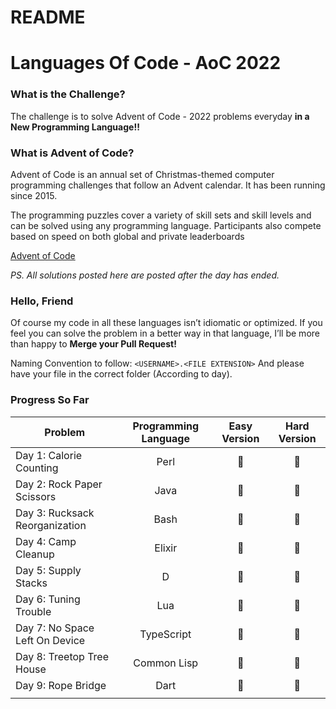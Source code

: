 # README

# Languages Of Code - AoC 2022

### What is the Challenge?

The challenge is to solve Advent of Code - 2022 problems everyday **in a New Programming Language!!**

### What is Advent of Code?

Advent of Code is an annual set of Christmas-themed computer programming challenges that follow an Advent calendar. It has been running since 2015.

The programming puzzles cover a variety of skill sets and skill levels and can be solved using any programming language. Participants also compete based on speed on both global and private leaderboards

[Advent of Code](https://adventofcode.com/)

*PS. All solutions posted here are posted after the day has ended.*

### Hello, Friend

Of course my code in all these languages isn’t idiomatic or optimized. If you feel you can solve the problem in a better way in that language, I’ll be more than happy to **Merge your Pull Request!**

Naming Convention to follow: `<USERNAME>.<FILE EXTENSION>` And please have your file in the correct folder (According to day).

### Progress So Far

| Problem | Programming Language | Easy Version | Hard Version |
| --- | :-: | :-: | :-: |
| Day 1: Calorie Counting | Perl | 🌟 | 🌟 |
| Day 2: Rock Paper Scissors | Java | 🌟 | 🌟 |
| Day 3: Rucksack Reorganization | Bash | 🌟 | 🌟 |
| Day 4: Camp Cleanup | Elixir | 🌟 | 🌟 |
| Day 5: Supply Stacks | D | 🌟 | 🌟 |
| Day 6: Tuning Trouble | Lua | 🌟 | 🌟 |
| Day 7: No Space Left On Device | TypeScript | 🌟 | 🌟 |
| Day 8: Treetop Tree House | Common Lisp | 🌟 | 🌟 |
| Day 9: Rope Bridge | Dart | 🌟 | 🌟 |
|  |  |  |  |
